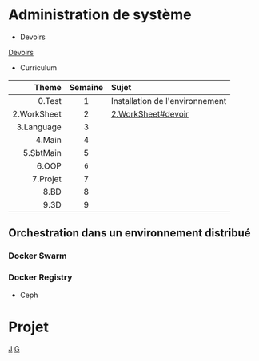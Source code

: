 # Administration de système


* Devoirs

[Devoirs](DEVOIRS.md)


* Curriculum  

| Theme      | Semaine  | Sujet                                                |
|-----------:|:--------:|:-----------------------------------------------------|  
|0.Test      | 1        | Installation de l'environnement                      |
|2.WorkSheet | 2        |[2.WorkSheet#devoir](2.WorkSheet#devoir)              |
|3.Language  | 3        |                                                      |
|4.Main      | 4        |                                                      |
|5.SbtMain   | 5        |                                                      |
|6.OOP       | `6`        |                                                      |
|7.Projet    | 7        |                                                      |
|8.BD        | 8        |                                                      |
|9.3D        | 9        |                                                      |


## Orchestration dans un environnement distribué

### Docker Swarm

### Docker Registry
- Ceph

# Projet

[J](http://myusernamesite.wordpress.com)
[G](http://ultimateguidetomesos.wordpress.com)
